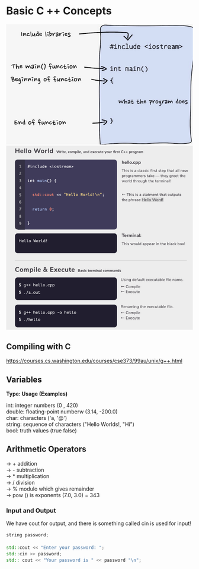 # **Basic C ++ Concepts**
![Screenshot](./Pictures/cpp-basic.jpeg)
![Screenshot](./Pictures/execute-cpp.png)
## Compiling with C
https://courses.cs.washington.edu/courses/cse373/99au/unix/g++.html

## Variables

**Type: Usage (Examples)**<br>

int: integer numbers (0 , 420)<br>
double: floating-point numberw (3.14, -200.0)<br>
char: characters ('a, '@')<br>
string: sequence of characters ("Hello Worlds!, "Hi")<br>
bool: truth values (true false)<br>

## Arithmetic Operators 

&rarr; + addition<br>
&rarr; - subtraction<br>
&rarr; * multiplication<br>
&rarr; / division<br>
&rarr; % modulo which gives remainder<br>
&rarr; pow () is exponents (7.0, 3.0) = 343<br>

### Input and Output
We have cout for output, and there is something called cin is used for input!
```cpp
string password;

std::cout << "Enter your password: ";
std::cin >> password;
std:: cout << "Your password is " << password "\n";
```

